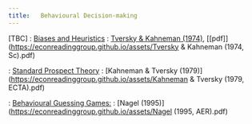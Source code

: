 ```yaml
---
title:   Behavioural Decision-making
---
```



[TBC]
: [Biases and Heuristics](#)
  : [Tversky & Kahneman (1974)](https://www.science.org/doi/abs/10.1126/science.185.4157.1124?casa_token=INV-gbX-_lUAAAAA:C2vKJBmabIzOUVa4cAyfF2j4QFlOsCWeQ1-I8IjAYQwOjpIC6jnQaBEBJ9I7wi5JQU4XSsVFNE4R), [[pdf]](https://econreadinggroup.github.io/assets/Tversky & Kahneman (1974, Sc).pdf)

: [Standard Prospect Theory](#)
  : [Kahneman & Tversky (1979)](https://econreadinggroup.github.io/assets/Kahneman & Tversky (1979, ECTA).pdf)

: [Behavioural Guessing Games:](#)
  : [Nagel (1995)](https://econreadinggroup.github.io/assets/Nagel (1995, AER).pdf)


